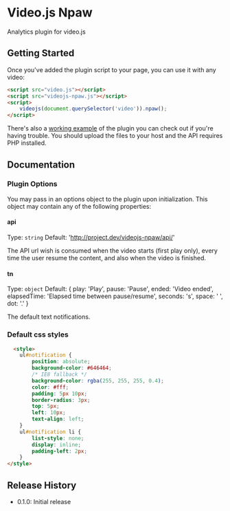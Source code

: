 # Video.js Npaw

Analytics plugin for video.js

## Getting Started

Once you've added the plugin script to your page, you can use it with any video:

```html
<script src="video.js"></script>
<script src="videojs-npaw.js"></script>
<script>
    videojs(document.querySelector('video')).npaw();
</script>
```

There's also a [working example](example.html) of the plugin you can check out if you're having trouble. You should
upload  the files to your host and the API requires PHP installed.

## Documentation
### Plugin Options

You may pass in an options object to the plugin upon initialization. This
object may contain any of the following properties:

#### api
Type: `string`
Default: 'http://project.dev/videojs-npaw/api/'

The API url wish is consumed when the video starts (first play only), every time the user resume the content, and
also when the video is finished.

#### tn
Type: `object`
Default: {
    play: 'Play',
    pause: 'Pause',
    ended: 'Video ended',
    elapsedTime: 'Elapsed time between pause/resume',
    seconds: 's',
    space: ' ',
    dot: '.'
}

The default text notifications.

### Default css styles

```html
  <style>
    ul#notification {
        position: absolute;
        background-color: #646464;
        /* IE8 fallback */
        background-color: rgba(255, 255, 255, 0.4);
        color: #fff;
        padding: 5px 10px;
        border-radius: 3px;
        top: 5px;
        left: 10px;
        text-align: left;
    }
    ul#notification li {
        list-style: none;
        display: inline;
        padding-left: 2px;
    }
</style>
```

## Release History

 - 0.1.0: Initial release
